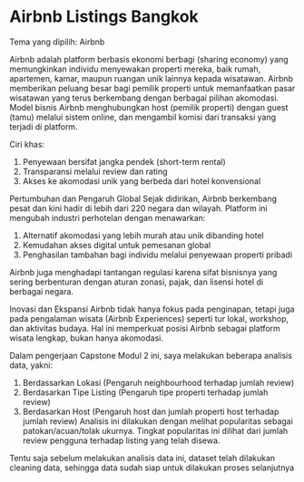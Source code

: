 # Airbnb Listings Bangkok
Tema yang dipilih: Airbnb

Airbnb adalah platform berbasis ekonomi berbagi (sharing economy) yang memungkinkan individu menyewakan properti mereka, baik rumah, apartemen, kamar, maupun ruangan unik lainnya kepada wisatawan.
Airbnb memberikan peluang besar bagi pemilik properti untuk
memanfaatkan pasar wisatawan yang terus berkembang dengan
berbagai pilihan akomodasi.
Model bisnis Airbnb menghubungkan host (pemilik properti) dengan guest (tamu) melalui sistem online, dan mengambil komisi dari transaksi yang terjadi di platform.

Ciri khas:
1. Penyewaan bersifat jangka pendek (short-term rental)
2. Transparansi melalui review dan rating
3. Akses ke akomodasi unik yang berbeda dari hotel konvensional

Pertumbuhan dan Pengaruh Global
Sejak didirikan, Airbnb berkembang pesat dan kini hadir di lebih dari 220 negara dan wilayah. Platform ini mengubah industri perhotelan dengan menawarkan:
1. Alternatif akomodasi yang lebih murah atau unik dibanding hotel
2. Kemudahan akses digital untuk pemesanan global
3. Penghasilan tambahan bagi individu melalui penyewaan properti pribadi

Airbnb juga menghadapi tantangan regulasi karena sifat bisnisnya yang sering berbenturan dengan aturan zonasi, pajak, dan lisensi hotel di berbagai negara.

Inovasi dan Ekspansi
Airbnb tidak hanya fokus pada penginapan, tetapi juga pada pengalaman wisata (Airbnb Experiences) seperti tur lokal, workshop, dan aktivitas budaya. Hal ini memperkuat posisi Airbnb sebagai platform wisata lengkap, bukan hanya akomodasi.

Dalam pengerjaan Capstone Modul 2 ini, saya melakukan beberapa analisis data, yakni:
1. Berdassarkan Lokasi (Pengaruh neighbourhood terhadap jumlah review)
2. Berdasarkan Tipe Listing (Pengaruh tipe properti terhadap jumlah review)
3. Berdasarkan Host (Pengaruh host dan jumlah properti host terhadap jumlah review)
Analisis ini dilakukan dengan melihat popularitas sebagai patokan/acuan/tolak ukurnya. Tingkat popularitas ini dilihat dari jumlah review pengguna terhadap listing yang telah disewa.

Tentu saja sebelum melakukan analisis data ini, dataset telah dilakukan cleaning data, sehingga data sudah siap untuk dilakukan proses selanjutnya

